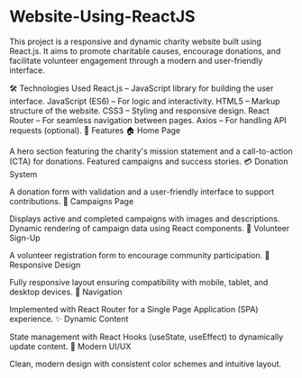 # Website-Using-ReactJS
This project is a responsive and dynamic charity website built using React.js. It aims to promote charitable causes, encourage donations, and facilitate volunteer engagement through a modern and user-friendly interface.

🛠️ Technologies Used
React.js – JavaScript library for building the user interface.
JavaScript (ES6) – For logic and interactivity.
HTML5 – Markup structure of the website.
CSS3 – Styling and responsive design.
React Router – For seamless navigation between pages.
Axios – For handling API requests (optional).
🌟 Features
🏠 Home Page

A hero section featuring the charity's mission statement and a call-to-action (CTA) for donations.
Featured campaigns and success stories.
💳 Donation System

A donation form with validation and a user-friendly interface to support contributions.
📢 Campaigns Page

Displays active and completed campaigns with images and descriptions.
Dynamic rendering of campaign data using React components.
👥 Volunteer Sign-Up

A volunteer registration form to encourage community participation.
📱 Responsive Design

Fully responsive layout ensuring compatibility with mobile, tablet, and desktop devices.
🔗 Navigation

Implemented with React Router for a Single Page Application (SPA) experience.
✨ Dynamic Content

State management with React Hooks (useState, useEffect) to dynamically update content.
🎨 Modern UI/UX

Clean, modern design with consistent color schemes and intuitive layout.
